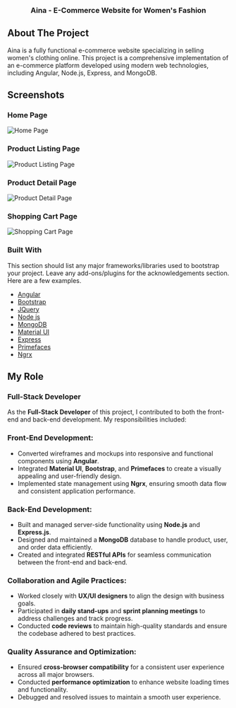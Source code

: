 
<br/>
<div align="center">

<h3 align="center">Aina - E-Commerce Website for Women's Fashion</h3>

</div>

## About The Project

Aina is a fully functional e-commerce website specializing in selling women's clothing online. This project is a comprehensive implementation of an e-commerce platform developed using modern web technologies, including Angular, Node.js, Express, and MongoDB.
## Screenshots

### Home Page
![Home Page](https://nikesh-khichadiya.web.app/static/media/aina_1.aa97755fbb16f0e6e4e6.png)

### Product Listing Page
![Product Listing Page](https://nikesh-khichadiya.web.app/static/media/aina_3.4a1e3164492ed673e63b.png)

### Product Detail Page
![Product Detail Page](https://nikesh-khichadiya.web.app/static/media/aina_8.6e54cd4b31d3eaf0b98f.png)

### Shopping Cart Page
![Shopping Cart Page](https://nikesh-khichadiya.web.app/static/media/aina_10.1047d8bcb68cc949c19f.png)

### Built With

This section should list any major frameworks/libraries used to bootstrap your project. Leave any add-ons/plugins for the acknowledgements section. Here are a few examples.

- [Angular](https://angular.io)  
- [Bootstrap](https://getbootstrap.com)  
- [JQuery](https://jquery.com)  
- [Node js](https://nodejs.org/en)  
- [MongoDB](https://www.mongodb.com/)  
- [Material UI](https://mui.com/material-ui/)  
- [Express](https://expressjs.com/)  
- [Primefaces](https://primefaces.org/)  
- [Ngrx](https://ngrx.io)  

## My Role

### Full-Stack Developer

As the **Full-Stack Developer** of this project, I contributed to both the front-end and back-end development. My responsibilities included:

### Front-End Development:
- Converted wireframes and mockups into responsive and functional components using **Angular**.
- Integrated **Material UI**, **Bootstrap**, and **Primefaces** to create a visually appealing and user-friendly design.
- Implemented state management using **Ngrx**, ensuring smooth data flow and consistent application performance.

### Back-End Development:
- Built and managed server-side functionality using **Node.js** and **Express.js**.
- Designed and maintained a **MongoDB** database to handle product, user, and order data efficiently.
- Created and integrated **RESTful APIs** for seamless communication between the front-end and back-end.

### Collaboration and Agile Practices:
- Worked closely with **UX/UI designers** to align the design with business goals.
- Participated in **daily stand-ups** and **sprint planning meetings** to address challenges and track progress.
- Conducted **code reviews** to maintain high-quality standards and ensure the codebase adhered to best practices.

### Quality Assurance and Optimization:
- Ensured **cross-browser compatibility** for a consistent user experience across all major browsers.
- Conducted **performance optimization** to enhance website loading times and functionality.
- Debugged and resolved issues to maintain a smooth user experience.
